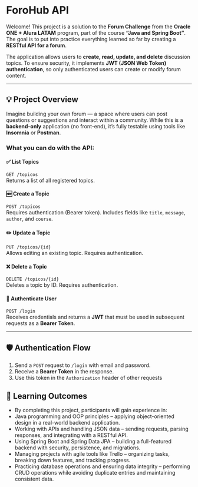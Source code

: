 # ForoHub API

Welcome! This project is a solution to the **Forum Challenge** from the **Oracle ONE + Alura LATAM** program, part of the course **“Java and Spring Boot”**. The goal is to put into practice everything learned so far by creating a **RESTful API for a forum**.

The application allows users to **create, read, update, and delete** discussion topics. To ensure security, it implements **JWT (JSON Web Token) authentication**, so only authenticated users can create or modify forum content.

---

## 💡 Project Overview

Imagine building your own forum — a space where users can post questions or suggestions and interact within a community. While this is a **backend-only** application (no front-end), it’s fully testable using tools like **Insomnia** or **Postman**.

### What you can do with the API:

#### ✅ List Topics  
`GET /topicos`  
Returns a list of all registered topics.

#### 🆕 Create a Topic  
`POST /topicos`  
Requires authentication (Bearer token). Includes fields like `title`, `message`, `author`, and `course`.

#### ✏️ Update a Topic  
`PUT /topicos/{id}`  
Allows editing an existing topic. Requires authentication.

#### ❌ Delete a Topic  
`DELETE /topicos/{id}`  
Deletes a topic by ID. Requires authentication.

#### 🔐 Authenticate User  
`POST /login`  
Receives credentials and returns a **JWT** that must be used in subsequent requests as a **Bearer Token**.

---

## 🛡️ Authentication Flow

1. Send a `POST` request to `/login` with email and password.
2. Receive a **Bearer Token** in the response.
3. Use this token in the `Authorization` header of other requests

## 🎯 Learning Outcomes

- By completing this project, participants will gain experience in:
- Java programming and OOP principles – applying object-oriented design in a real-world backend application.
- Working with APIs and handling JSON data – sending requests, parsing responses, and integrating with a RESTful API.
- Using Spring Boot and Spring Data JPA – building a full-featured backend with security, persistence, and migrations.
- Managing projects with agile tools like Trello – organizing tasks, breaking down features, and tracking progress.
- Practicing database operations and ensuring data integrity – performing CRUD operations while avoiding duplicate entries and maintaining consistent data.

